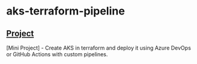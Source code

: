 # aks-terraform-pipeline

## [Project](https://github.com/RustyTake-Off/projects)

[Mini Project] - Create AKS in terraform and deploy it using Azure DevOps or GitHub Actions with custom pipelines.
